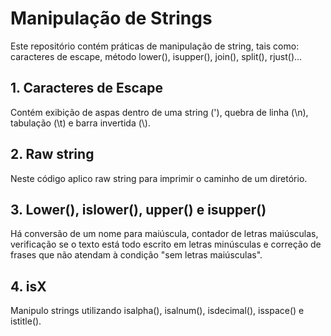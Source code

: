 # Manipulação de Strings

Este repositório contém práticas de manipulação de string, tais como: caracteres de escape, método lower(), isupper(), join(), split(), rjust()...

## 1. Caracteres de Escape

Contém exibição de aspas dentro de uma string (\'), quebra de linha (\n), tabulação (\t) e barra invertida (\\).

## 2. Raw string

Neste código aplico raw string para imprimir o caminho de um diretório.

## 3. Lower(), islower(), upper() e isupper()

Há conversão de um nome para maiúscula, contador de letras maiúsculas, verificação se o texto está todo escrito em letras minúsculas e correção de frases que não atendam à condição "sem letras maiúsculas".

## 4. isX

Manipulo strings utilizando isalpha(), isalnum(), isdecimal(), isspace() e istitle().

